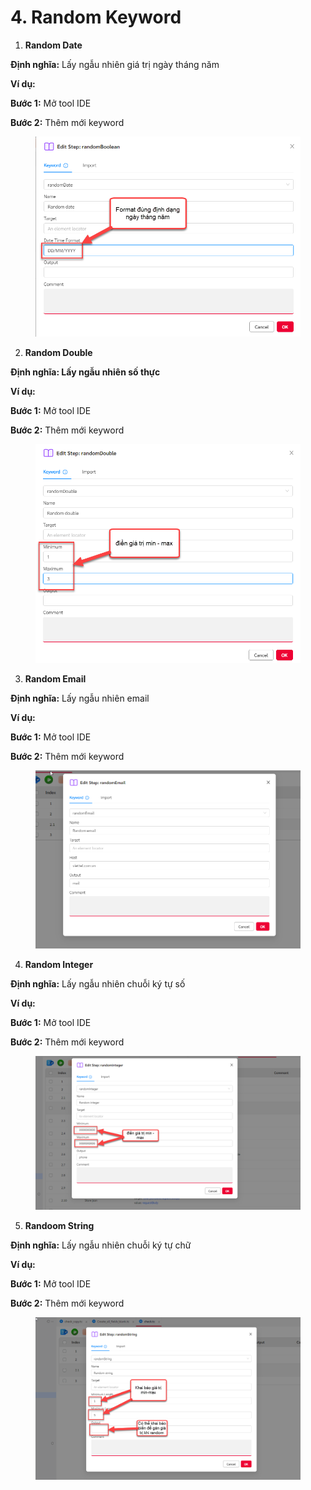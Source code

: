 # 4. Random  Keyword

1. **Random Date**

&#x20; **Định nghĩa:** Lấy ngẫu nhiên giá trị ngày tháng năm

&#x20;  **Ví dụ:**&#x20;

&#x20;  **Bước 1:** Mở tool IDE

&#x20;  **Bước 2:** Thêm mới keyword&#x20;

<figure><img src="../.gitbook/assets/image (119).png" alt=""><figcaption></figcaption></figure>



2. **Random Double**

&#x20; **Định nghĩa: Lấy ngẫu nhiên số thực**

&#x20; **Ví dụ:**&#x20;

&#x20; **Bước 1:** Mở tool IDE

&#x20; **Bước 2:** Thêm mới keyword&#x20;

<figure><img src="../.gitbook/assets/image (121).png" alt=""><figcaption></figcaption></figure>

3. **Random Email**

&#x20; **Định nghĩa:** Lấy ngẫu nhiên email

&#x20; **Ví dụ:**&#x20;

&#x20; **Bước 1:** Mở tool IDE

&#x20; **Bước 2:** Thêm mới keyword&#x20;

<figure><img src="../.gitbook/assets/image (128).png" alt=""><figcaption></figcaption></figure>

4. **Random Integer**

&#x20; **Định nghĩa:** Lấy ngẫu nhiên chuỗi ký tự số

&#x20;**Ví dụ:**&#x20;

&#x20; **Bước 1:** Mở tool IDE

&#x20; **Bước 2:** Thêm mới keyword&#x20;

<figure><img src="../.gitbook/assets/image (171).png" alt=""><figcaption></figcaption></figure>

5. **Randoom String**&#x20;

&#x20; **Định nghĩa:** Lấy ngẫu nhiên chuỗi ký tự chữ

&#x20; **Ví dụ:**&#x20;

&#x20; **Bước 1:** Mở tool IDE

&#x20; **Bước 2:** Thêm mới keyword&#x20;

<figure><img src="../.gitbook/assets/image (172).png" alt=""><figcaption></figcaption></figure>



